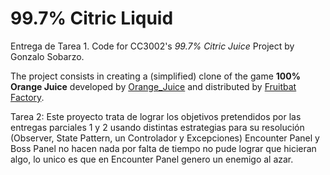 <!-- 1.0.3-b1 -->
# 99.7% Citric Liquid
Entrega de Tarea 1.
Code for CC3002's *99.7% Citric Juice* Project by Gonzalo Sobarzo.


The project consists in creating a (simplified) clone of the game **100% Orange Juice**
developed by [Orange_Juice](http://daidai.moo.jp) and distributed by 
[Fruitbat Factory](https://fruitbatfactory.com).

Tarea 2:
Este proyecto trata de lograr los objetivos pretendidos por las entregas parciales 1 y 2 usando distintas estrategias para su resolución
(Observer, State Pattern, un Controlador y Excepciones)
Encounter Panel y Boss Panel no hacen nada por falta de tiempo no pude lograr que hicieran algo, lo unico es que en Encounter Panel genero 
un enemigo al azar.

